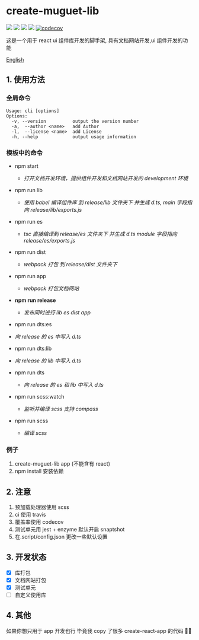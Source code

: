 # create-muguet-lib

![](https://travis-ci.com/sewerganger/create-muguet-lib.svg?branch=master)
![](https://img.shields.io/github/languages/top/sewerganger/create-muguet-lib)
![](https://img.shields.io/github/package-json/v/sewerganger/create-muguet-lib/master)
![](https://img.shields.io/github/license/sewerganger/create-muguet-lib)
[![codecov](https://codecov.io/gh/sewerganger/create-muguet-lib/branch/master/graph/badge.svg)](https://codecov.io/gh/sewerganger/create-muguet-lib)

这是一个用于 react ui 组件库开发的脚手架, 具有文档网站开发,ui 组件开发的功能

[English](./README-en.md)

## 1. 使用方法

### 全局命令

```shell
Usage: cli [options]
Options:
  -v, --version          output the version number
  -a,  --author <name>   add Author
  -l,  --license <name>  add License
  -h, --help             output usage information
```

### 模板中的命令

- npm start

  - _打开文档开发环境，提供组件开发和文档网站开发的 development 环境_

- npm run lib

  - _使用 babel 编译组件库 到 release/lib 文件夹下 并生成 d.ts, main 字段指向 release/lib/exports.js_

- npm run es

  - _tsc 直接编译到 release/es 文件夹下 并生成 d.ts module 字段指向 release/es/exports.js_

- npm run dist

  - _webpack 打包 到 release/dist 文件夹下_

- npm run app

  - _webpack 打包文档网站_

- **npm run release**

  - _发布同时进行 lib es dist app_

- npm run dts:es

- _向 release 的 es 中写入 d.ts_

- npm run dts:lib

- _向 release 的 lib 中写入 d.ts_

- npm run dts

  - _向 release 的 es 和 lib 中写入 d.ts_

- npm run scss:watch

  - _监听并编译 scss 支持 compass_

- npm run scss
  - _编译 scss_

### 例子

1. create-muguet-lib app (不能含有 react)
2. npm install 安装依赖

## 2. 注意

1.  预加载处理器使用 scss
2.  ci 使用 travis
3.  覆盖率使用 codecov
4.  测试单元用 jest + enzyme 默认开启 snaptshot
5.  在.script/config.json 更改一些默认设置

## 3. 开发状态

- [x] 库打包
- [x] 文档网站打包
- [x] 测试单元
- [ ] 自定义使用库

## 4. 其他

如果你想只用于 app 开发也行 毕竟我 copy 了很多 create-react-app 的代码 🤭🤭
